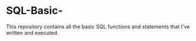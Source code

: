 # SQL-Basic-
This repository contains all the basic SQL functions and statements that I've written and executed.
